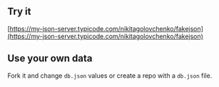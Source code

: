 ## Try it

[https://my-json-server.typicode.com/nikitagolovchenko/fakejson](https://my-json-server.typicode.com/nikitagolovchenko/fakejson)

## Use your own data

Fork it and change `db.json` values or create a repo with a `db.json` file.
